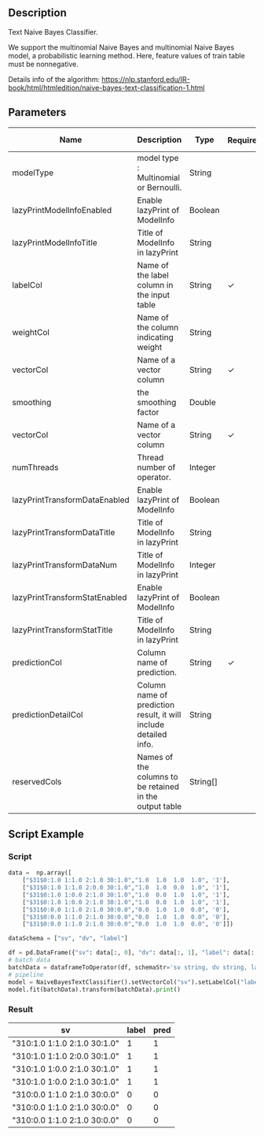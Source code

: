 ## Description
Text Naive Bayes Classifier.
 
 We support the multinomial Naive Bayes and multinomial Naive Bayes model, a probabilistic learning method.
 Here, feature values of train table must be nonnegative.
 
 Details info of the algorithm:
 https://nlp.stanford.edu/IR-book/html/htmledition/naive-bayes-text-classification-1.html

## Parameters
| Name | Description | Type | Required？ | Default Value |
| --- | --- | --- | --- | --- |
| modelType | model type : Multinomial or Bernoulli. | String |  | "Multinomial" |
| lazyPrintModelInfoEnabled | Enable lazyPrint of ModelInfo | Boolean |  | false |
| lazyPrintModelInfoTitle | Title of ModelInfo in lazyPrint | String |  | null |
| labelCol | Name of the label column in the input table | String | ✓ |  |
| weightCol | Name of the column indicating weight | String |  | null |
| vectorCol | Name of a vector column | String | ✓ |  |
| smoothing | the smoothing factor | Double |  | 1.0 |
| vectorCol | Name of a vector column | String | ✓ |  |
| numThreads | Thread number of operator. | Integer |  | 1 |
| lazyPrintTransformDataEnabled | Enable lazyPrint of ModelInfo | Boolean |  | false |
| lazyPrintTransformDataTitle | Title of ModelInfo in lazyPrint | String |  | null |
| lazyPrintTransformDataNum | Title of ModelInfo in lazyPrint | Integer |  | -1 |
| lazyPrintTransformStatEnabled | Enable lazyPrint of ModelInfo | Boolean |  | false |
| lazyPrintTransformStatTitle | Title of ModelInfo in lazyPrint | String |  | null |
| predictionCol | Column name of prediction. | String | ✓ |  |
| predictionDetailCol | Column name of prediction result, it will include detailed info. | String |  |  |
| reservedCols | Names of the columns to be retained in the output table | String[] |  | null |

## Script Example
### Script
``` python
data =  np.array([
    ["$31$0:1.0 1:1.0 2:1.0 30:1.0","1.0  1.0  1.0  1.0", '1'],
    ["$31$0:1.0 1:1.0 2:0.0 30:1.0","1.0  1.0  0.0  1.0", '1'],
    ["$31$0:1.0 1:0.0 2:1.0 30:1.0","1.0  0.0  1.0  1.0", '1'],
    ["$31$0:1.0 1:0.0 2:1.0 30:1.0","1.0  0.0  1.0  1.0", '1'],
    ["$31$0:0.0 1:1.0 2:1.0 30:0.0","0.0  1.0  1.0  0.0", '0'],
    ["$31$0:0.0 1:1.0 2:1.0 30:0.0","0.0  1.0  1.0  0.0", '0'],
    ["$31$0:0.0 1:1.0 2:1.0 30:0.0","0.0  1.0  1.0  0.0", '0']])

dataSchema = ["sv", "dv", "label"]

df = pd.DataFrame({"sv": data[:, 0], "dv": data[:, 1], "label": data[:, 2]})
# batch data
batchData = dataframeToOperator(df, schemaStr='sv string, dv string, label string', op_type='batch')
# pipeline
model = NaiveBayesTextClassifier().setVectorCol("sv").setLabelCol("label").setReservedCols(["sv", "label"]).setPredictionCol("pred")
model.fit(batchData).transform(batchData).print()
```
### Result

sv | label | pred
---|-------|----
"$31$0:1.0 1:1.0 2:1.0 30:1.0"|1|1
"$31$0:1.0 1:1.0 2:0.0 30:1.0"|1|1
"$31$0:1.0 1:0.0 2:1.0 30:1.0"|1|1
"$31$0:1.0 1:0.0 2:1.0 30:1.0"|1|1
"$31$0:0.0 1:1.0 2:1.0 30:0.0"|0|0
"$31$0:0.0 1:1.0 2:1.0 30:0.0"|0|0
"$31$0:0.0 1:1.0 2:1.0 30:0.0"|0|0

